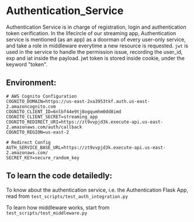 # Authentication_Service

Authentication Service is in charge of registration, login and authentication token cerification. In the lifecircle of our streaming app, Authentication service is mentioned (as an app) as a doorman of every user-only service, and take a role in middleware everytime a new resource is requested. `jwt` is used in the service to handle the permission issue, recording the user_id, exp and iat inside the payload. jwt token is stored inside cookie, under the keyword "token".

## Environment: 
```
# AWS Cognito Configuration
COGNITO_DOMAIN=https://us-east-2xa3953tkf.auth.us-east-2.amazoncognito.com
COGNITO_CLIENT_ID=6nlbf44e9tj8ogqumhm0dd8imd
COGNITO_CLIENT_SECRET=streaming_app
COGNITO_REDIRECT_URI=https://zt9vvpjd3k.execute-api.us-east-2.amazonaws.com/auth/callback
COGNITO_REGION=us-east-2

# Redirect Config
AUTH_SERVICE_BASE_URL=https://zt9vvpjd3k.execute-api.us-east-2.amazonaws.com/
SECRET_KEY=secure_random_key
```


## To learn the code detailedly:

To know about the authentication service, i.e. the Authentication Flask App, read from `test_scripts/test_auth_integration.py`

To learn how middleware works, start from `test_scripts/test_middleware.py`